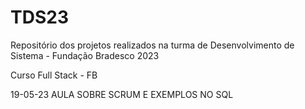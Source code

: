 # TDS23
Repositório dos projetos realizados na turma de Desenvolvimento de Sistema - Fundação Bradesco 2023

Curso Full Stack - FB

19-05-23 AULA SOBRE SCRUM E EXEMPLOS NO SQL 
